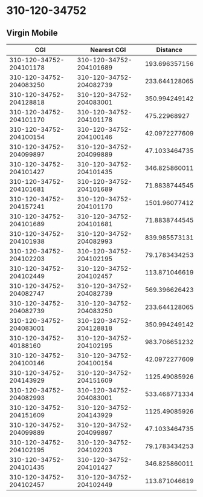 # 310-120-34752
## Virgin Mobile


| CGI | Nearest CGI | Distance |
|-----|-------------|----------|
| 310-120-34752-204101178 | 310-120-34752-204101689 | 193.696357156 |
| 310-120-34752-204083250 | 310-120-34752-204082739 | 233.644128065 |
| 310-120-34752-204128818 | 310-120-34752-204083001 | 350.994249142 |
| 310-120-34752-204101170 | 310-120-34752-204101178 | 475.22968927 |
| 310-120-34752-204100154 | 310-120-34752-204100146 | 42.0972277609 |
| 310-120-34752-204099897 | 310-120-34752-204099889 | 47.1033464735 |
| 310-120-34752-204101427 | 310-120-34752-204101435 | 346.825860011 |
| 310-120-34752-204101681 | 310-120-34752-204101689 | 71.8838744545 |
| 310-120-34752-204157241 | 310-120-34752-204101170 | 1501.96077412 |
| 310-120-34752-204101689 | 310-120-34752-204101681 | 71.8838744545 |
| 310-120-34752-204101938 | 310-120-34752-204082993 | 839.985573131 |
| 310-120-34752-204102203 | 310-120-34752-204102195 | 79.1783434253 |
| 310-120-34752-204102449 | 310-120-34752-204102457 | 113.871046619 |
| 310-120-34752-204082747 | 310-120-34752-204082739 | 569.396626423 |
| 310-120-34752-204082739 | 310-120-34752-204083250 | 233.644128065 |
| 310-120-34752-204083001 | 310-120-34752-204128818 | 350.994249142 |
| 310-120-34752-40188160 | 310-120-34752-204102195 | 983.706651232 |
| 310-120-34752-204100146 | 310-120-34752-204100154 | 42.0972277609 |
| 310-120-34752-204143929 | 310-120-34752-204151609 | 1125.49085926 |
| 310-120-34752-204082993 | 310-120-34752-204083001 | 533.468771334 |
| 310-120-34752-204151609 | 310-120-34752-204143929 | 1125.49085926 |
| 310-120-34752-204099889 | 310-120-34752-204099897 | 47.1033464735 |
| 310-120-34752-204102195 | 310-120-34752-204102203 | 79.1783434253 |
| 310-120-34752-204101435 | 310-120-34752-204101427 | 346.825860011 |
| 310-120-34752-204102457 | 310-120-34752-204102449 | 113.871046619 |
